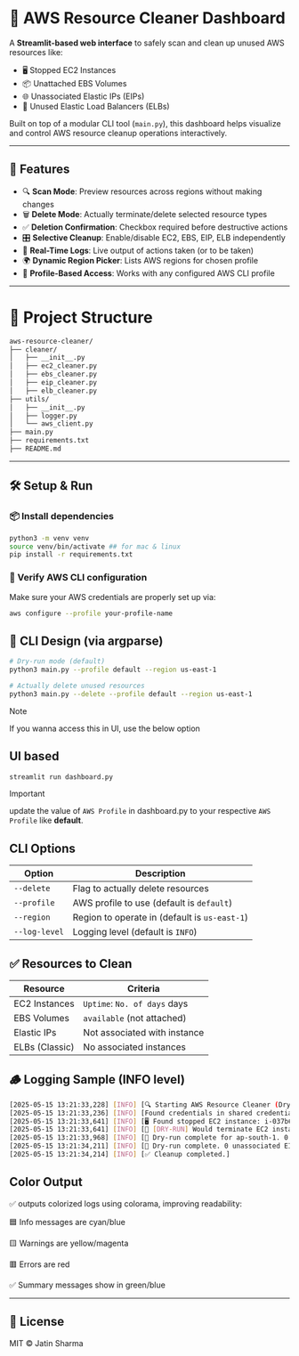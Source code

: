 # 🧹 AWS Resource Cleaner Dashboard

A **Streamlit-based web interface** to safely scan and clean up unused AWS resources like:

* 🖥️ Stopped EC2 Instances
* 📦 Unattached EBS Volumes
* 🌐 Unassociated Elastic IPs (EIPs)
* 🧱 Unused Elastic Load Balancers (ELBs)

Built on top of a modular CLI tool (`main.py`), this dashboard helps visualize and control AWS resource cleanup operations interactively.

---

## 🚀 Features

* 🔍 **Scan Mode**: Preview resources across regions without making changes
* 🗑️ **Delete Mode**: Actually terminate/delete selected resource types
* ✅ **Deletion Confirmation**: Checkbox required before destructive actions
* 🎛️ **Selective Cleanup**: Enable/disable EC2, EBS, EIP, ELB independently
* 🧾 **Real-Time Logs**: Live output of actions taken (or to be taken)
* 🌍 **Dynamic Region Picker**: Lists AWS regions for chosen profile
* 🔐 **Profile-Based Access**: Works with any configured AWS CLI profile

---

# 🧱 Project Structure

```bash
aws-resource-cleaner/
├── cleaner/
│   ├── __init__.py
│   ├── ec2_cleaner.py
│   ├── ebs_cleaner.py
│   ├── eip_cleaner.py
│   ├── elb_cleaner.py
├── utils/
│   ├── __init__.py
│   ├── logger.py
│   └── aws_client.py
├── main.py
├── requirements.txt
├── README.md
```

---

## 🛠️ Setup & Run

### 📦 Install dependencies

```bash
python3 -m venv venv
source venv/bin/activate ## for mac & linux
pip install -r requirements.txt
```

### 🧪 Verify AWS CLI configuration

Make sure your AWS credentials are properly set up via:

```bash
aws configure --profile your-profile-name
```

## 🧰 CLI Design (via argparse)

```bash
# Dry-run mode (default)
python3 main.py --profile default --region us-east-1

# Actually delete unused resources
python3 main.py --delete --profile default --region us-east-1
```

>[!NOTE]
> If you wanna access this in UI, use the below option

## UI based

```bash
streamlit run dashboard.py
```

> [!IMPORTANT]
> update the value of `AWS Profile` in dashboard.py to your respective `AWS Profile` like **default**.

## CLI Options

| Option        | Description                                   |
| ------------- | --------------------------------------------- |
| `--delete`    | Flag to actually delete resources             |
| `--profile`   | AWS profile to use (default is `default`)     |
| `--region`    | Region to operate in (default is `us-east-1`) |
| `--log-level` | Logging level (default is `INFO`)             |

## ✅ Resources to Clean

| Resource       | Criteria                     |
| -------------- | ---------------------------- |
| EC2 Instances  | `Uptime`: `No. of days` days        |
| EBS Volumes    | `available` (not attached)   |
| Elastic IPs    | Not associated with instance |
| ELBs (Classic) | No associated instances      |


## 🪵 Logging Sample (INFO level)

```bash
[2025-05-15 13:21:33,228] [INFO] [🔍 Starting AWS Resource Cleaner (Dry Run: True)]
[2025-05-15 13:21:33,236] [INFO] [Found credentials in shared credentials file: ~/.aws/credentials]
[2025-05-15 13:21:33,641] [INFO] [🖥️ Found stopped EC2 instance: i-037b655f6228cf8c1 | Uptime: 0 days]
[2025-05-15 13:21:33,641] [INFO] [🧪 [DRY-RUN] Would terminate EC2 instances: i-037b655f6228cf8c1]
[2025-05-15 13:21:33,968] [INFO] [🧪 Dry-run complete for ap-south-1. 0 volumes identified for deletion.]
[2025-05-15 13:21:34,211] [INFO] [🧪 Dry-run complete. 0 unassociated EIPs found.]
[2025-05-15 13:21:34,214] [INFO] [✅ Cleanup completed.]
```

## Color Output

✅ outputs colorized logs using colorama, improving readability:

🟦 Info messages are cyan/blue

🟨 Warnings are yellow/magenta

🟥 Errors are red

✅ Summary messages show in green/blue

---

## 📄 License

MIT © Jatin Sharma
